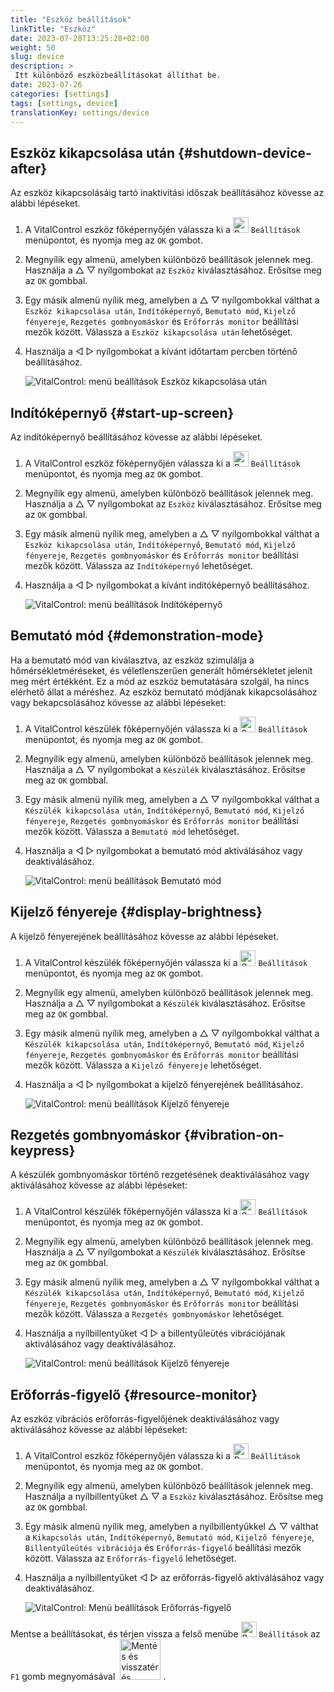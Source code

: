 ```yaml
---
title: "Eszköz beállítások"
linkTitle: "Eszköz"
date: 2023-07-28T13:25:28+02:00
weight: 50
slug: device
description: >
 Itt különböző eszközbeállításokat állíthat be.
date: 2023-07-26
categories: [settings]
tags: [settings, device]
translationKey: settings/device
---
```

## Eszköz kikapcsolása után {#shutdown-device-after}
Az eszköz kikapcsolásáig tartó inaktivitási időszak beállításához kövesse az alábbi lépéseket.

1. A VitalControl eszköz főképernyőjén válassza ki a <img src="/icons/gear.svg" width="25" align="bottom" alt="Beállítások" /> `Beállítások` menüpontot, és nyomja meg az `OK` gombot.

2. Megnyílik egy almenü, amelyben különböző beállítások jelennek meg. Használja a △ ▽ nyílgombokat az `Eszköz` kiválasztásához. Erősítse meg az `OK` gombbal.

3. Egy másik almenü nyílik meg, amelyben a △ ▽ nyílgombokkal válthat a `Eszköz kikapcsolása után`, `Indítóképernyő`, `Bemutató mód`, `Kijelző fényereje`, `Rezgetés gombnyomáskor` és `Erőforrás monitor` beállítási mezők között. Válassza a `Eszköz kikapcsolása után` lehetőséget.

4. Használja a ◁ ▷ nyílgombokat a kívánt időtartam percben történő beállításához.

    ![VitalControl: menü beállítások Eszköz kikapcsolása után](../images/shutdowndeviceafter.png "Eszköz kikapcsolása után")

## Indítóképernyő {#start-up-screen}

Az indítóképernyő beállításához kövesse az alábbi lépéseket.

1. A VitalControl eszköz főképernyőjén válassza ki a <img src="/icons/gear.svg" width="25" align="bottom" alt="Beállítások" /> `Beállítások` menüpontot, és nyomja meg az `OK` gombot.

2. Megnyílik egy almenü, amelyben különböző beállítások jelennek meg. Használja a △ ▽ nyílgombokat az `Eszköz` kiválasztásához. Erősítse meg az `OK` gombbal.

3. Egy másik almenü nyílik meg, amelyben a △ ▽ nyílgombokkal válthat a `Eszköz kikapcsolása után`, `Indítóképernyő`, `Bemutató mód`, `Kijelző fényereje`, `Rezgetés gombnyomáskor` és `Erőforrás monitor` beállítási mezők között. Válassza az `Indítóképernyő` lehetőséget.

4. Használja a ◁ ▷ nyílgombokat a kívánt indítóképernyő beállításához.

    ![VitalControl: menü beállítások Indítóképernyő](../images/startupscreen.png "Indítóképernyő")

## Bemutató mód {#demonstration-mode}

Ha a bemutató mód van kiválasztva, az eszköz szimulálja a hőmérsékletméréseket, és véletlenszerűen generált hőmérsékletet jelenít meg mért értékként. Ez a mód az eszköz bemutatására szolgál, ha nincs elérhető állat a méréshez. Az eszköz bemutató módjának kikapcsolásához vagy bekapcsolásához kövesse az alábbi lépéseket:


1. A VitalControl készülék főképernyőjén válassza ki a <img src="/icons/gear.svg" width="25" align="bottom" alt="Settings" /> `Beállítások` menüpontot, és nyomja meg az `OK` gombot.

2. Megnyílik egy almenü, amelyben különböző beállítások jelennek meg. Használja a △ ▽ nyílgombokat a `Készülék` kiválasztásához. Erősítse meg az `OK` gombbal.

3. Egy másik almenü nyílik meg, amelyben a △ ▽ nyílgombokkal válthat a `Készülék kikapcsolása után`, `Indítóképernyő`, `Bemutató mód`, `Kijelző fényereje`, `Rezgetés gombnyomáskor` és `Erőforrás monitor` beállítási mezők között. Válassza a `Bemutató mód` lehetőséget.

4. Használja a ◁ ▷ nyílgombokat a bemutató mód aktiválásához vagy deaktiválásához.

    ![VitalControl: menü beállítások Bemutató mód](../images/demonstrationmode.png "Bemutató mód")

## Kijelző fényereje {#display-brightness}

A kijelző fényerejének beállításához kövesse az alábbi lépéseket.

1. A VitalControl készülék főképernyőjén válassza ki a <img src="/icons/gear.svg" width="25" align="bottom" alt="Settings" /> `Beállítások` menüpontot, és nyomja meg az `OK` gombot.

2. Megnyílik egy almenü, amelyben különböző beállítások jelennek meg. Használja a △ ▽ nyílgombokat a `Készülék` kiválasztásához. Erősítse meg az `OK` gombbal.

3. Egy másik almenü nyílik meg, amelyben a △ ▽ nyílgombokkal válthat a `Készülék kikapcsolása után`, `Indítóképernyő`, `Bemutató mód`, `Kijelző fényereje`, `Rezgetés gombnyomáskor` és `Erőforrás monitor` beállítási mezők között. Válassza a `Kijelző fényereje` lehetőséget.

4. Használja a ◁ ▷ nyílgombokat a kijelző fényerejének beállításához.

    ![VitalControl: menü beállítások Kijelző fényereje](../images/displaybrightness.png "Kijelző fényereje")

## Rezgetés gombnyomáskor {#vibration-on-keypress}

A készülék gombnyomáskor történő rezgetésének deaktiválásához vagy aktiválásához kövesse az alábbi lépéseket:

1. A VitalControl készülék főképernyőjén válassza ki a <img src="/icons/gear.svg" width="25" align="bottom" alt="Settings" /> `Beállítások` menüpontot, és nyomja meg az `OK` gombot.

2. Megnyílik egy almenü, amelyben különböző beállítások jelennek meg. Használja a △ ▽ nyílgombokat a `Készülék` kiválasztásához. Erősítse meg az `OK` gombbal.

3. Egy másik almenü nyílik meg, amelyben a △ ▽ nyílgombokkal válthat a `Készülék kikapcsolása után`, `Indítóképernyő`, `Bemutató mód`, `Kijelző fényereje`, `Rezgetés gombnyomáskor` és `Erőforrás monitor` beállítási mezők között. Válassza a `Rezgetés gombnyomáskor` lehetőséget.

4. Használja a nyílbillentyűket ◁ ▷ a billentyűleütés vibrációjának aktiválásához vagy deaktiválásához.

    ![VitalControl: menü beállítások Kijelző fényereje](../images/vibrationonkeypress.png "Kijelző fényereje")

## Erőforrás-figyelő {#resource-monitor}

Az eszköz vibrációs erőforrás-figyelőjének deaktiválásához vagy aktiválásához kövesse az alábbi lépéseket:

1. A VitalControl eszköz főképernyőjén válassza ki a <img src="/icons/gear.svg" width="25" align="bottom" alt="Beállítások" /> `Beállítások` menüpontot, és nyomja meg az `OK` gombot.

2. Megnyílik egy almenü, amelyben különböző beállítások jelennek meg. Használja a nyílbillentyűket △ ▽ a `Eszköz` kiválasztásához. Erősítse meg az `OK` gombbal.

3. Egy másik almenü nyílik meg, amelyben a nyílbillentyűkkel △ ▽ válthat a `Kikapcsolás után`, `Indítóképernyő`, `Bemutató mód`, `Kijelző fényereje`, `Billentyűleütés vibrációja` és `Erőforrás-figyelő` beállítási mezők között. Válassza az `Erőforrás-figyelő` lehetőséget.

4. Használja a nyílbillentyűket ◁ ▷ az erőforrás-figyelő aktiválásához vagy deaktiválásához.

    ![VitalControl: Menü beállítások Erőforrás-figyelő](../images/resourcemonitor.png "Erőforrás-figyelő")

Mentse a beállításokat, és térjen vissza a felső menübe <img src="/icons/gear.svg" width="25" align="bottom" alt="Beállítások" /> `Beállítások` az `F1` gomb megnyomásával &nbsp;<img src="/icons/footer/save_exit.svg" width="65" align="bottom" alt="Mentés és visszatérés" />&nbsp;.
